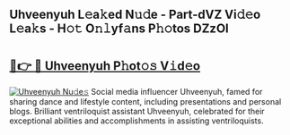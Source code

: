 ## Uhveenyuh L𝚎a𝚔ed N𝚞𝚍e - Part-dVZ Vi𝚍𝚎o L𝚎a𝚔s - H𝚘𝚝 O𝚗𝚕yf𝚊ns P𝚑𝚘tos DZzOI

# <h2><a href="http://kfcg480.oniu.top/?m=Uhveenyuh">🔗👉 🔴 Uhveenyuh P𝚑ot𝚘𝚜 V𝚒d𝚎o</a></h2>

[![Uhveenyuh Nu𝚍e𝚜](https://i.imgur.com/0qMVB7G.gif)](http://kfcg480.oniu.top/?m=Uhveenyuh)
Social media influencer Uhveenyuh, famed for sharing dance and lifestyle content, including presentations and personal blogs. Brilliant ventriloquist assistant Uhveenyuh, celebrated for their exceptional abilities and accomplishments in assisting ventriloquists.  
